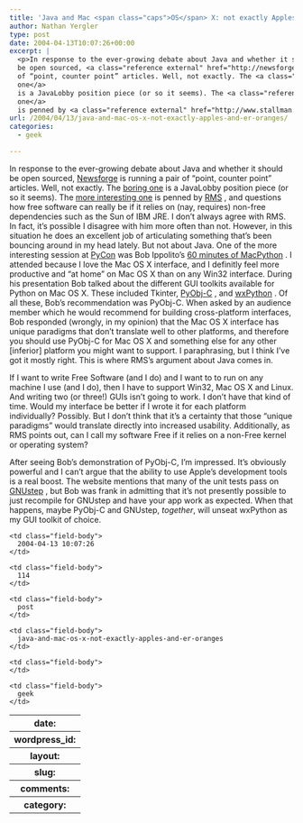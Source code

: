 ```yaml
---
title: 'Java and Mac <span class="caps">OS</span> X: not exactly Apples and, er, Oranges'
author: Nathan Yergler
type: post
date: 2004-04-13T10:07:26+00:00
excerpt: |
  <p>In response to the ever-growing debate about Java and whether it should
  be open sourced, <a class="reference external" href="http://newsforge.com">Newsforge</a> is running a pair
  of “point, counter point” articles. Well, not exactly. The <a class="reference external" href="http://programming.newsforge.com/programming/04/04/08/0524247.shtml?tid=54">boring
  one</a>
  is a JavaLobby position piece (or so it seems). The <a class="reference external" href="http://programming.newsforge.com/programming/04/04/07/2021242.shtml">more interesting
  one</a>
  is penned by <a class="reference external" href="http://www.stallman.org/"><span class="caps">RMS</span></a>, and questions ...</p>
url: /2004/04/13/java-and-mac-os-x-not-exactly-apples-and-er-oranges/
categories:
  - geek

---
```

In response to the ever-growing debate about Java and whether it should be open sourced, [Newsforge][1]  is running a pair of “point, counter point” articles. Well, not exactly. The [boring one][2]  is a JavaLobby position piece (or so it seems). The [more interesting one][3]  is penned by [<span class="caps">RMS</span>][4] , and questions how free software can really be if it relies on (nay, requires) non-free dependencies such as the Sun of <span class="caps">IBM</span> <span class="caps">JRE</span>. I don’t always agree with <span class="caps">RMS</span>. In fact, it’s possible I disagree with him more often than not. However, in this situation he does an excellent job of articulating something that’s been bouncing around in my head lately. But not about Java. One of the more interesting session at [PyCon][5]  was Bob Ippolito’s [60 minutes of MacPython][6] . I attended because I love the Mac <span class="caps">OS</span> X interface, and I definitly feel more productive and “at home” on Mac <span class="caps">OS</span> X than on any Win32 interface. During his presentation Bob talked about the different <span class="caps">GUI</span> toolkits available for Python on Mac <span class="caps">OS</span> X. These included Tkinter, [PyObj-C][7] , and [wxPython][8] . Of all these, Bob’s recommendation was PyObj-C. When asked by an audience member which he would recommend for building cross-platform interfaces, Bob responded (wrongly, in my opinion) that the Mac <span class="caps">OS</span> X interface has unique paradigms that don’t translate well to other platforms, and therefore you should use PyObj-C for Mac <span class="caps">OS</span> X and something else for any other [inferior] platform you might want to support. I paraphrasing, but I think I’ve got it mostly right. This is where <span class="caps">RMS</span>’s argument about Java comes in.

If I want to write Free Software (and I do) and I want to to run on any machine I use (and I do), then I have to support Win32, Mac <span class="caps">OS</span> X and Linux. And writing two (or three!) GUIs isn’t going to work. I don’t have that kind of time. Would my interface be better if I wrote it for each platform individually? Possibly. But I don’t think that it’s a certainty that those “unique paradigms” would translate directly into increased usability. Additionally, as <span class="caps">RMS</span> points out, can I call my software Free if it relies on a non-Free kernel or operating system?

After seeing Bob’s demonstration of PyObj-C, I’m impressed. It’s obviously powerful and I can’t argue that the ability to use Apple’s development tools is a real boost. The website mentions that many of the unit tests pass on [GNUstep][9] , but Bob was frank in admitting that it’s not presently possible to just recompile for GNUstep and have your app work as expected. When that happens, maybe PyObj-C and GNUstep, _together_, will unseat wxPython as my <span class="caps">GUI</span> toolkit of choice.

<table class="docutils field-list" frame="void" rules="none">
  <col class="field-name" /> <col class="field-body" /> <tr class="field">
    <th class="field-name">
      date:
    </th>

    <td class="field-body">
      2004-04-13 10:07:26
    </td>
  </tr>

  <tr class="field">
    <th class="field-name">
      wordpress_id:
    </th>

    <td class="field-body">
      114
    </td>
  </tr>

  <tr class="field">
    <th class="field-name">
      layout:
    </th>

    <td class="field-body">
      post
    </td>
  </tr>

  <tr class="field">
    <th class="field-name">
      slug:
    </th>

    <td class="field-body">
      java-and-mac-os-x-not-exactly-apples-and-er-oranges
    </td>
  </tr>

  <tr class="field">
    <th class="field-name">
      comments:
    </th>

    <td class="field-body">
    </td>
  </tr>

  <tr class="field">
    <th class="field-name">
      category:
    </th>

    <td class="field-body">
      geek
    </td>
  </tr>
</table>

 [1]: http://newsforge.com
 [2]: http://programming.newsforge.com/programming/04/04/08/0524247.shtml?tid=54
 [3]: http://programming.newsforge.com/programming/04/04/07/2021242.shtml
 [4]: http://www.stallman.org/
 [5]: http://pycon.org
 [6]: http://www.python.org/pycon/dc2004/papers/32/
 [7]: http://pyobjc.sourceforge.net/
 [8]: http://wxpython.org
 [9]: http://gnustep.org